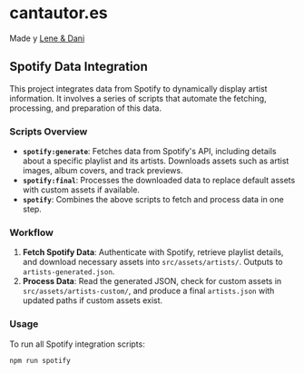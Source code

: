 # cantautor.es

Made y [Lene & Dani](https://badwebsites.rip/)

## Spotify Data Integration

This project integrates data from Spotify to dynamically display artist information. It involves a series of scripts that automate the fetching, processing, and preparation of this data.

### Scripts Overview

- **`spotify:generate`**: Fetches data from Spotify's API, including details about a specific playlist and its artists. Downloads assets such as artist images, album covers, and track previews.
- **`spotify:final`**: Processes the downloaded data to replace default assets with custom assets if available.
- **`spotify`**: Combines the above scripts to fetch and process data in one step.

### Workflow

1. **Fetch Spotify Data**: Authenticate with Spotify, retrieve playlist details, and download necessary assets into `src/assets/artists/`. Outputs to `artists-generated.json`.
2. **Process Data**: Read the generated JSON, check for custom assets in `src/assets/artists-custom/`, and produce a final `artists.json` with updated paths if custom assets exist.

### Usage

To run all Spotify integration scripts:

```bash
npm run spotify
```
